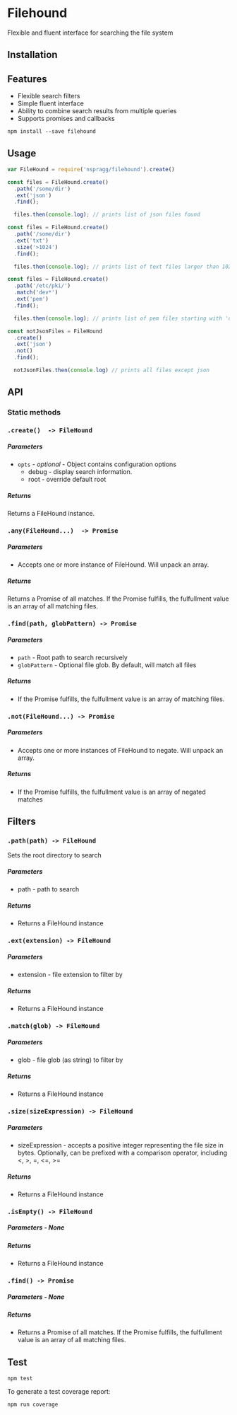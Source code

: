 # Filehound

Flexible and fluent interface for searching the file system

## Installation

## Features

* Flexible search filters
* Simple fluent interface
* Ability to combine search results from multiple queries
* Supports promises and callbacks

```
npm install --save filehound
```
## Usage

```js
var FileHound = require('nspragg/filehound').create()

const files = FileHound.create()
  .path('/some/dir')
  .ext('json')
  .find();

  files.then(console.log); // prints list of json files found

const files = FileHound.create()
  .path('/some/dir')
  .ext('txt')
  .size('>1024')
  .find();

  files.then(console.log); // prints list of text files larger than 1024 bytes

const files = FileHound.create()
  .path('/etc/pki/')
  .match('dev*')
  .ext('pem')
  .find();

  files.then(console.log); // prints list of pem files starting with 'dev'

const notJsonFiles = FileHound
  .create()
  .ext('json')
  .not()
  .find();

  notJsonFiles.then(console.log) // prints all files except json
```

## API

### Static methods

### `.create()  -> FileHound`

##### Parameters
* `opts` - _optional_ - Object contains configuration options
  * debug - display search information.
  * root - override default root

##### Returns
Returns a FileHound instance.

### `.any(FileHound...)  -> Promise`

##### Parameters
* Accepts one or more instance of FileHound. Will unpack an array.

##### Returns
Returns a Promise of all matches. If the Promise fulfills, the fulfullment value is an array of all matching files.

### `.find(path, globPattern) -> Promise`

##### Parameters
* `path` - Root path to search recursively
* `globPattern` - Optional file glob. By default, will match all files

##### Returns
* If the Promise fulfills, the fulfullment value is an array of matching files.

### `.not(FileHound...) -> Promise`

##### Parameters
* Accepts one or more instances of FileHound to negate. Will unpack an array.

##### Returns
* If the Promise fulfills, the fulfullment value is an array of negated matches

## Filters

### `.path(path) -> FileHound`

Sets the root directory to search

##### Parameters
* path - path to search

##### Returns
* Returns a FileHound instance

### `.ext(extension) -> FileHound`

##### Parameters
* extension - file extension to filter by

##### Returns
* Returns a FileHound instance

### `.match(glob) -> FileHound`

##### Parameters
* glob - file glob (as string) to filter by

##### Returns
* Returns a FileHound instance

### `.size(sizeExpression) -> FileHound`

##### Parameters
* sizeExpression - accepts a positive integer representing the file size in bytes. Optionally, can be prefixed with a comparison operator, including <, >, =, <=, >=  

##### Returns
* Returns a FileHound instance

### `.isEmpty() -> FileHound`

##### Parameters - None

##### Returns
* Returns a FileHound instance

### `.find() -> Promise`
##### Parameters - None
##### Returns
* Returns a Promise of all matches. If the Promise fulfills, the fulfullment value is an array of all matching files.

## Test

```
npm test
```

To generate a test coverage report:

```
npm run coverage
```
